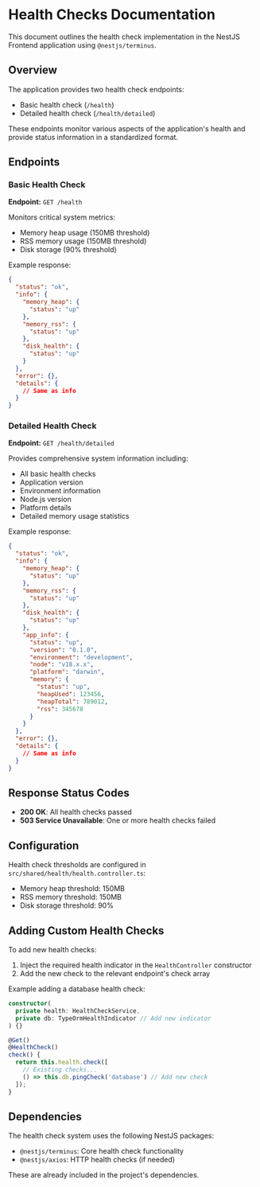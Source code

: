 # Health Checks Documentation

This document outlines the health check implementation in the NestJS Frontend application using `@nestjs/terminus`.

## Overview

The application provides two health check endpoints:
- Basic health check (`/health`)
- Detailed health check (`/health/detailed`)

These endpoints monitor various aspects of the application's health and provide status information in a standardized format.

## Endpoints

### Basic Health Check

**Endpoint:** `GET /health`

Monitors critical system metrics:
- Memory heap usage (150MB threshold)
- RSS memory usage (150MB threshold)
- Disk storage (90% threshold)

Example response:
```json
{
  "status": "ok",
  "info": {
    "memory_heap": {
      "status": "up"
    },
    "memory_rss": {
      "status": "up"
    },
    "disk_health": {
      "status": "up"
    }
  },
  "error": {},
  "details": {
    // Same as info
  }
}
```

### Detailed Health Check

**Endpoint:** `GET /health/detailed`

Provides comprehensive system information including:
- All basic health checks
- Application version
- Environment information
- Node.js version
- Platform details
- Detailed memory usage statistics

Example response:
```json
{
  "status": "ok",
  "info": {
    "memory_heap": {
      "status": "up"
    },
    "memory_rss": {
      "status": "up"
    },
    "disk_health": {
      "status": "up"
    },
    "app_info": {
      "status": "up",
      "version": "0.1.0",
      "environment": "development",
      "node": "v18.x.x",
      "platform": "darwin",
      "memory": {
        "status": "up",
        "heapUsed": 123456,
        "heapTotal": 789012,
        "rss": 345678
      }
    }
  },
  "error": {},
  "details": {
    // Same as info
  }
}
```

## Response Status Codes

- **200 OK**: All health checks passed
- **503 Service Unavailable**: One or more health checks failed

## Configuration

Health check thresholds are configured in `src/shared/health/health.controller.ts`:

- Memory heap threshold: 150MB
- RSS memory threshold: 150MB
- Disk storage threshold: 90%

## Adding Custom Health Checks

To add new health checks:

1. Inject the required health indicator in the `HealthController` constructor
2. Add the new check to the relevant endpoint's check array

Example adding a database health check:

```typescript
constructor(
  private health: HealthCheckService,
  private db: TypeOrmHealthIndicator // Add new indicator
) {}

@Get()
@HealthCheck()
check() {
  return this.health.check([
    // Existing checks...
    () => this.db.pingCheck('database') // Add new check
  ]);
}
```

## Dependencies

The health check system uses the following NestJS packages:
- `@nestjs/terminus`: Core health check functionality
- `@nestjs/axios`: HTTP health checks (if needed)

These are already included in the project's dependencies. 
